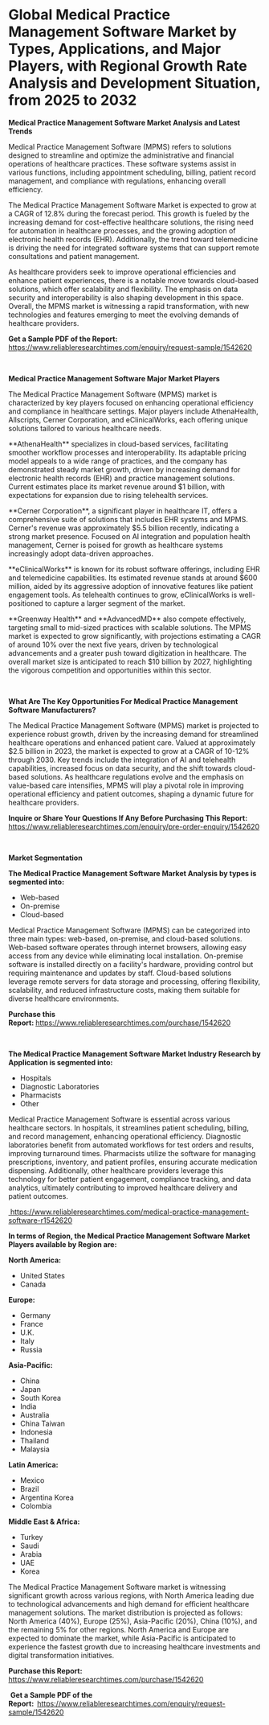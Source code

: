 <p><h1>Global Medical Practice Management Software Market by Types, Applications, and Major Players, with Regional Growth Rate Analysis and Development Situation, from 2025 to 2032</h1></p><p><strong>Medical Practice Management Software Market Analysis and Latest Trends</strong></p>
<p><p>Medical Practice Management Software (MPMS) refers to solutions designed to streamline and optimize the administrative and financial operations of healthcare practices. These software systems assist in various functions, including appointment scheduling, billing, patient record management, and compliance with regulations, enhancing overall efficiency.</p><p>The Medical Practice Management Software Market is expected to grow at a CAGR of 12.8% during the forecast period. This growth is fueled by the increasing demand for cost-effective healthcare solutions, the rising need for automation in healthcare processes, and the growing adoption of electronic health records (EHR). Additionally, the trend toward telemedicine is driving the need for integrated software systems that can support remote consultations and patient management.</p><p>As healthcare providers seek to improve operational efficiencies and enhance patient experiences, there is a notable move towards cloud-based solutions, which offer scalability and flexibility. The emphasis on data security and interoperability is also shaping development in this space. Overall, the MPMS market is witnessing a rapid transformation, with new technologies and features emerging to meet the evolving demands of healthcare providers.</p></p>
<p><strong>Get a Sample PDF of the Report:&nbsp;</strong> <a href="https://www.reliableresearchtimes.com/enquiry/request-sample/1542620?utm_campaign=3385&utm_medium=2&utm_source=Github&utm_content=ia&utm_term=20042025&utm_id=medical-practice-management-software">https://www.reliableresearchtimes.com/enquiry/request-sample/1542620</a></p>
<p>&nbsp;</p>
<p><strong>Medical Practice Management Software Major Market Players</strong></p>
<p><p>The Medical Practice Management Software (MPMS) market is characterized by key players focused on enhancing operational efficiency and compliance in healthcare settings. Major players include AthenaHealth, Allscripts, Cerner Corporation, and eClinicalWorks, each offering unique solutions tailored to various healthcare needs.</p><p>**AthenaHealth** specializes in cloud-based services, facilitating smoother workflow processes and interoperability. Its adaptable pricing model appeals to a wide range of practices, and the company has demonstrated steady market growth, driven by increasing demand for electronic health records (EHR) and practice management solutions. Current estimates place its market revenue around $1 billion, with expectations for expansion due to rising telehealth services.</p><p>**Cerner Corporation**, a significant player in healthcare IT, offers a comprehensive suite of solutions that includes EHR systems and MPMS. Cerner's revenue was approximately $5.5 billion recently, indicating a strong market presence. Focused on AI integration and population health management, Cerner is poised for growth as healthcare systems increasingly adopt data-driven approaches.</p><p>**eClinicalWorks** is known for its robust software offerings, including EHR and telemedicine capabilities. Its estimated revenue stands at around $600 million, aided by its aggressive adoption of innovative features like patient engagement tools. As telehealth continues to grow, eClinicalWorks is well-positioned to capture a larger segment of the market.</p><p>**Greenway Health** and **AdvancedMD** also compete effectively, targeting small to mid-sized practices with scalable solutions. The MPMS market is expected to grow significantly, with projections estimating a CAGR of around 10% over the next five years, driven by technological advancements and a greater push toward digitization in healthcare. The overall market size is anticipated to reach $10 billion by 2027, highlighting the vigorous competition and opportunities within this sector.</p></p>
<p>&nbsp;</p>
<p><strong>What Are The Key Opportunities For Medical Practice Management Software Manufacturers?</strong></p>
<p><p>The Medical Practice Management Software (MPMS) market is projected to experience robust growth, driven by the increasing demand for streamlined healthcare operations and enhanced patient care. Valued at approximately $2.5 billion in 2023, the market is expected to grow at a CAGR of 10-12% through 2030. Key trends include the integration of AI and telehealth capabilities, increased focus on data security, and the shift towards cloud-based solutions. As healthcare regulations evolve and the emphasis on value-based care intensifies, MPMS will play a pivotal role in improving operational efficiency and patient outcomes, shaping a dynamic future for healthcare providers.</p></p>
<p><strong>Inquire or Share Your Questions If Any Before Purchasing This Report:</strong> <a href="https://www.reliableresearchtimes.com/enquiry/pre-order-enquiry/1542620?utm_campaign=3385&utm_medium=2&utm_source=Github&utm_content=ia&utm_term=20042025&utm_id=medical-practice-management-software">https://www.reliableresearchtimes.com/enquiry/pre-order-enquiry/1542620</a></p>
<p>&nbsp;</p>
<p><strong>Market Segmentation</strong></p>
<p><strong>The Medical Practice Management Software Market Analysis by types is segmented into:</strong></p>
<p><ul><li>Web-based</li><li>On-premise</li><li>Cloud-based</li></ul></p>
<p><p>Medical Practice Management Software (MPMS) can be categorized into three main types: web-based, on-premise, and cloud-based solutions. Web-based software operates through internet browsers, allowing easy access from any device while eliminating local installation. On-premise software is installed directly on a facility's hardware, providing control but requiring maintenance and updates by staff. Cloud-based solutions leverage remote servers for data storage and processing, offering flexibility, scalability, and reduced infrastructure costs, making them suitable for diverse healthcare environments.</p></p>
<p><strong>Purchase this Report:&nbsp;</strong><a href="https://www.reliableresearchtimes.com/purchase/1542620?utm_campaign=3385&utm_medium=2&utm_source=Github&utm_content=ia&utm_term=20042025&utm_id=medical-practice-management-software">https://www.reliableresearchtimes.com/purchase/1542620</a></p>
<p>&nbsp;</p>
<p><strong>The Medical Practice Management Software Market Industry Research by Application is segmented into:</strong></p>
<p><ul><li>Hospitals</li><li>Diagnostic Laboratories</li><li>Pharmacists</li><li>Other</li></ul></p>
<p><p>Medical Practice Management Software is essential across various healthcare sectors. In hospitals, it streamlines patient scheduling, billing, and record management, enhancing operational efficiency. Diagnostic laboratories benefit from automated workflows for test orders and results, improving turnaround times. Pharmacists utilize the software for managing prescriptions, inventory, and patient profiles, ensuring accurate medication dispensing. Additionally, other healthcare providers leverage this technology for better patient engagement, compliance tracking, and data analytics, ultimately contributing to improved healthcare delivery and patient outcomes.</p></p>
<p><a href="https://www.reliableresearchtimes.com/medical-practice-management-software-r1542620?utm_campaign=3385&utm_medium=2&utm_source=Github&utm_content=ia&utm_term=20042025&utm_id=medical-practice-management-software">&nbsp;https://www.reliableresearchtimes.com/medical-practice-management-software-r1542620</a></p>
<p><strong>In terms of Region, the Medical Practice Management Software Market Players available by Region are:</strong></p>
<p>
    <p> <strong> North America: </strong>
        <ul>
            <li>United States</li>
            <li>Canada</li>
        </ul>
        </p> 
    <p> <strong> Europe: </strong>
        <ul>
            <li>Germany</li>
            <li>France</li>
            <li>U.K.</li>
            <li>Italy</li>
            <li>Russia</li>
        </ul>
        </p> 
    <p> <strong> Asia-Pacific: </strong>
        <ul>
            <li>China</li>
            <li>Japan</li>
            <li>South Korea</li>
            <li>India</li>
            <li>Australia</li>
            <li>China Taiwan</li>
            <li>Indonesia</li>
            <li>Thailand</li>
            <li>Malaysia</li>
        </ul>
        </p> 
    <p> <strong> Latin America: </strong>
        <ul>
            <li>Mexico</li>
            <li>Brazil</li>
            <li>Argentina Korea</li>
            <li>Colombia</li>
        </ul>
        </p> 
    <p> <strong> Middle East & Africa: </strong>
        <ul>
            <li>Turkey</li>
            <li>Saudi</li>
            <li>Arabia</li>
            <li>UAE</li>
            <li>Korea</li>
        </ul>
    </p>
    </p>
<p><p>The Medical Practice Management Software market is witnessing significant growth across various regions, with North America leading due to technological advancements and high demand for efficient healthcare management solutions. The market distribution is projected as follows: North America (40%), Europe (25%), Asia-Pacific (20%), China (10%), and the remaining 5% for other regions. North America and Europe are expected to dominate the market, while Asia-Pacific is anticipated to experience the fastest growth due to increasing healthcare investments and digital transformation initiatives.</p></p>
<p><strong>Purchase this Report: </strong><a href="https://www.reliableresearchtimes.com/purchase/1542620?utm_campaign=3385&utm_medium=2&utm_source=Github&utm_content=ia&utm_term=20042025&utm_id=medical-practice-management-software">https://www.reliableresearchtimes.com/purchase/1542620</a></p>
<p>&nbsp;<strong>Get a Sample PDF of the Report:&nbsp;&nbsp;</strong><a href="https://www.reliableresearchtimes.com/enquiry/request-sample/1542620?utm_campaign=3385&utm_medium=2&utm_source=Github&utm_content=ia&utm_term=20042025&utm_id=medical-practice-management-software">https://www.reliableresearchtimes.com/enquiry/request-sample/1542620</a></p>
<p><strong></strong></p>
<p><p></p><p></p><p></p></p>
